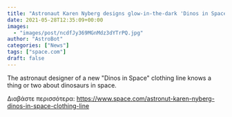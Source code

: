 ```yaml
---
title: "Astronaut Karen Nyberg designs glow-in-the-dark 'Dinos in Space' clothing line"
date: 2021-05-28T12:35:09+00:00
images:
  - "images/post/ncdfJy369MGnMdz3dYTrPQ.jpg"
author: "AstroBot"
categories: ["News"]
tags: ["space.com"]
draft: false
---
```


The astronaut designer of a new "Dinos in Space" clothing line knows a thing or two about dinosaurs in space. 

Διαβάστε περισσότερα: https://www.space.com/astronut-karen-nyberg-dinos-in-space-clothing-line
